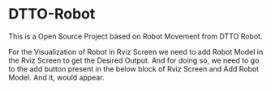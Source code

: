 # DTTO-Robot
This is a Open Source Project based on Robot Movement from DTTO Robot.

For the Visualization of Robot in Rviz Screen we need to add Robot Model in the Rviz Screen to get the Desired Output.
And for doing so, we need to go to the add button present in the below block of Rviz Screen and Add Robot Model. And it, would appear.
